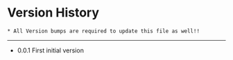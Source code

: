 Version History
====
    * All Version bumps are required to update this file as well!!
----

* 0.0.1 First initial version

